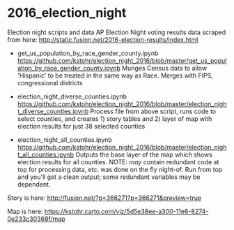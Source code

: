 # 2016_election_night
Election night scripts and data
AP Election Night voting results data scraped from here: http://static.fusion.net/2016-election-results/index.html

- get_us_population_by_race_gender_county.ipynb
https://github.com/kstohr/election_night_2016/blob/master/get_us_population_by_race_gender_county.ipynb
Munges Census data to allow 'Hispanic' to be treated in the same way as Race. Merges with FIPS, congressional districts

- election_night_diverse_counties.ipynb	 
https://github.com/kstohr/election_night_2016/blob/master/election_night_diverse_counties.ipynb
Process file from above script, runs code to select counties, and creates 1) story tables and 2) layer of map with election results for just 38 selected counties 

- election_night_all_counties.ipynb
https://github.com/kstohr/election_night_2016/blob/master/election_night_all_counties.ipynb
Outputs the base layer of the map which shows election results for all counties. NOTE: *may* contain redundant code at top for processing data, etc. was done on the fly night-of. Run from top and you'll get a clean output; some redundant variables may be dependent. 

Story is here: 
http://fusion.net/?p=366271?p=366271&preview=true

Map is here: 
https://kstohr.carto.com/viz/5d5e38ee-a300-11e6-8274-0e233c30368f/map


